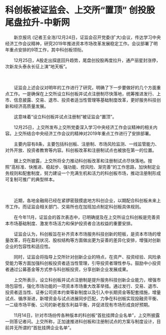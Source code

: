 # 科创板被证监会、上交所“置顶” 创投股尾盘拉升-中新网

　　新京报讯 (记者王全浩)12月24日，证监会召开党委(扩大)会议，传达学习中央经济工作会议精神，研究2019年推进资本市场改革发展稳定工作。会议部署了明年重点安排的9项工作，其中科创板领衔。

　　12月25日，A股走出探底回升趋势，尾盘创投股再度拉升，通产丽星封涨停，次新龙头泰永长征上演“地天板”。

　　

　　证监会上述会议对明年的工作进行了研究，明确了下一步要做好的几个方面重点工作。一是确保在上交所设立科创板并试点注册制尽快落地，统筹推进发行、上市、信息披露、交易、退市、投资者适当性管理等基础制度改革，更好服务科技创新和经济高质量发展。

　　这意味着“设立科创板并试点注册制”被证监会“置顶”。

　　12月25日，上交所发布上交所党委深入学习中央经济工作会议精神的相关内容。上交所结合中央经济工作会议的精神对2019年重点工作进行了安排部署。

　　主要内容有8条，主要包括科创板、注册制、市场风险监测、一线监管能力、对外开放、投资者教育等内容。科创板改革和注册制试点也被放在第一的位置。

　　据上交所披露，上交所将全力推动科创板改革和注册制试点尽快落地。按照“高标准、快推进、稳起步、强功能、控风险、渐完善”的工作思路，加快制定业务规则和配套制度，努力建设一个充满生机和活力的科创板市场，推动注册制形成可复制可推广的典型样本。

　　

　　近期，各地金融局已经在紧锣密鼓摸底地方科创企业，以期配合科创板未来上市工作。而证监会相关部门、交易所也在加班加点制定科创板具体规则。

　　在今年11月，证监会的首次表态中，已明确提及在上交所设立科创板是完善资本市场基础制度、激发市场活力和保护投资者合法权益的重要安排。

　　证监会认为，科创板旨在补齐资本市场服务科技创新的短板，是资本市场的增量改革，将在盈利状况、股权结构等方面做出更为妥善的差异化安排，增强对创新企业的包容性和适应性。

　　同时，证监会将指导上交所针对创新企业的特点，在资产、投资经验、风险承受能力等方面加强科创板投资者适当性管理，引导投资者理性参与。鼓励中小投资者通过公募基金等方式参与科创板投资，分享创新企业发展成果。

　　上交所表示，设立科创板并试点注册制是提升服务科技创新企业能力，增强市场包容性，强化市场功能的一项资本市场重大改革举措。通过发行、交易、退市、投资者适当性、证券公司资本约束等新制度以及引入中长期资金等配套措施，增量试点、循序渐进，新增资金与试点进展同步匹配，力争在科创板实现投融资平衡、一二级市场平衡、公司的新老股东利益平衡，并促进现有市场形成良好预期。

　　11月14日，针对市场纷传各种版本的科创板“首批挂牌企业名单”，上交所披露一则答记者问。上交所称，正加速推进科创板和注册制试点的方案与制度设计，目前并无所谓的“首批挂牌企业名单”。
